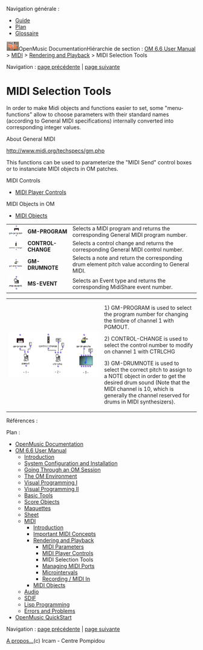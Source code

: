 <div id="tplf" class="tplPage">

<div id="tplh">

<span class="hidden">Navigation générale : </span>

  - [<span>Guide</span>](OM-Documentation.md)
  - [<span>Plan</span>](OM-Documentation_1.md)
  - [<span>Glossaire</span>](OM-Documentation_2.md)

</div>

<div id="tplt">

![empty.gif](../tplRes/page/empty.gif)![logoom1.png](../res/logoom1.png)<span class="tplTi">OpenMusic
Documentation</span><span class="sw_outStack_navRoot"><span class="hidden">Hiérarchie
de section : </span>[<span>OM 6.6 User
Manual</span>](OM-User-Manual.md)<span class="stkSep"> \>
</span>[<span>MIDI</span>](MIDI.md)<span class="stkSep"> \>
</span>[<span>Rendering and
Playback</span>](MIDI-Playback.md)<span class="stkSep"> \>
</span><span class="stkSel_yes"><span>MIDI Selection
Tools</span></span></span>

</div>

<div class="tplNav">

<span class="hidden">Navigation : </span>[<span>page
précédente</span>](MIDI-Controls.md "page précédente(MIDI Player Controls)")<span class="hidden">
| </span>[<span>page
suivante</span>](MIDI-Ports.md "page suivante(Managing MIDI Ports)")

</div>

<div id="tplc" class="tplc_out_yes">

<div style="text-align: center;">



</div>

<div class="headCo">

# <span>MIDI Selection Tools</span>

<div class="headCo_co">

<div>

<div class="infobloc">

<div class="txt">

In order to make Midi objects and functions easier to set, some
"menu-functions" allow to choose parameters with their standard names
(according to General MIDI specifications) internally converted into
corresponding integer values.

</div>

</div>

<div class="bloc complement">

<div class="bloc_ti complement_ti">

<span>About General MIDI</span>

</div>

<div class="txt">

[<span>http://www.midi.org/techspecs/gm.php</span>](http://www.midi.org/techspecs/gm.php "http://www.midi.org/techspecs/gm.php (nouvelle fenêtre)")

</div>

</div>

<div class="infobloc">

<div class="txt">

This functions can be used to parameterize the "MIDI Send" control boxes
or to instanciate MIDI objects in OM patches.

</div>

<div class="linkSet">

<div class="linkSet_ti">

<span>MIDI Controls</span>

</div>

<div class="linkUL">

  - [<span>MIDI Player Controls</span>](MIDI-Controls.md)

</div>

</div>

<div class="linkSet">

<div class="linkSet_ti">

<span>MIDI Objects in OM</span>

</div>

<div class="linkUL">

  - [<span>MIDI Objects</span>](MIDI-Objects.md)

</div>

</div>

</div>

<div class="infobloc">

<div class="txt">

|                                                                                         |                    |                                                                                                 |
| --------------------------------------------------------------------------------------- | ------------------ | ----------------------------------------------------------------------------------------------- |
| <span class="iconButton_tim">![gmprog\_icon.png](../res/gmprog_icon.png)</span>         | **GM-PROGRAM**     | Selects a MIDI program and returns the corresponding General MIDI program number.               |
| <span class="iconButton_tim">![ctrlchange\_icon.png](../res/ctrlchange_icon.png)</span> | **CONTROL-CHANGE** | Selects a control change and returns the corresponding General MIDI control number.             |
| <span class="iconButton_tim">![gmdrum\_icon.png](../res/gmdrum_icon.png)</span>         | **GM-DRUMNOTE**    | Selects a note and return the corresponding drum element pitch value according to General MIDI. |
| <span class="iconButton_tim">![msevent\_icon.png](../res/msevent_icon.png)</span>       | **MS-EVENT**       | Selects an Event type and returns the corresponding MidiShare event number.                     |

</div>

</div>

<div class="bloc example">

<div class="txtRes">

<table>
<colgroup>
<col style="width: 50%" />
<col style="width: 50%" />
</colgroup>
<tbody>
<tr class="odd">
<td><div class="caption">
<div class="caption_co">
<a href="../res/selection-ex.png" class="overLnk" title="Cliquez pour agrandir"><img src="../res/selection-ex_1.png" width="300" height="122" alt="selection-ex_1.png" /></a>
</div>
</div></td>
<td><div class="dk_txtRes_txt txt">
<p>1) GM-PROGRAM is used to select the program number for changing the timbre of channel 1 with PGMOUT.</p>
<p>2) CONTROL-CHANGE is used to select the control number to modify on channel 1 with CTRLCHG</p>
<p>3) GM-DRUMNOTE is used to select the correct pitch to assign to a NOTE object in order to get the desired drum sound (Note that the MIDI channel is 10, which is generally the channel reserved for drums in MIDI synthesizers).</p>
</div></td>
</tr>
</tbody>
</table>

</div>

</div>

</div>

</div>

</div>

<span class="hidden">Références : </span>

</div>

<div id="tplo" class="tplo_out_yes">

<div class="tplOTp">

<div class="tplOBm">

<div id="mnuFrm">

<span class="hidden">Plan :</span>

<div id="mnuFrmUp" onmouseout="menuScrollTiTask.fSpeed=0;" onmouseover="if(menuScrollTiTask.fSpeed&gt;=0) {menuScrollTiTask.fSpeed=-2; scTiLib.addTaskNow(menuScrollTiTask);}" onclick="menuScrollTiTask.fSpeed-=2;" style="display: none;">

<span id="mnuFrmUpLeft">[](#)</span><span id="mnuFrmUpCenter"></span><span id="mnuFrmUpRight"></span>

</div>

<div id="mnuScroll">

  - [<span>OpenMusic Documentation</span>](OM-Documentation.md)
  - [<span>OM 6.6 User Manual</span>](OM-User-Manual.md)
      - [<span>Introduction</span>](00-Sommaire.md)
      - [<span>System Configuration and
        Installation</span>](Installation.md)
      - [<span>Going Through an OM Session</span>](Goingthrough.md)
      - [<span>The OM Environment</span>](Environment.md)
      - [<span>Visual Programming I</span>](BasicVisualProgramming.md)
      - [<span>Visual Programming
        II</span>](AdvancedVisualProgramming.md)
      - [<span>Basic Tools</span>](BasicObjects.md)
      - [<span>Score Objects</span>](ScoreObjects.md)
      - [<span>Maquettes</span>](Maquettes.md)
      - [<span>Sheet</span>](Sheet.md)
      - [<span>MIDI</span>](MIDI.md)
          - [<span>Introduction</span>](Intro.md)
          - [<span>Important MIDI Concepts</span>](MIDI-Concepts.md)
          - [<span>Rendering and Playback</span>](MIDI-Playback.md)
              - [<span>MIDI Parameters</span>](MIDI-Params.md)
              - [<span>MIDI Player Controls</span>](MIDI-Controls.md)
              - <span id="i0" class="outLeftSel_yes"><span>MIDI
                Selection Tools</span></span>
              - [<span>Managing MIDI Ports</span>](MIDI-Ports.md)
              - [<span>Microintervals</span>](Microintervals.md)
              - [<span>Recording / MIDI In</span>](Record%20MIDI.md)
          - [<span>MIDI Objects</span>](MIDI-Objects.md)
      - [<span>Audio</span>](Audio.md)
      - [<span>SDIF</span>](SDIF.md)
      - [<span>Lisp Programming</span>](Lisp.md)
      - [<span>Errors and Problems</span>](errors.md)
  - [<span>OpenMusic QuickStart</span>](QuickStart-Chapters.md)

</div>

<div id="mnuFrmDown" onmouseout="menuScrollTiTask.fSpeed=0;" onmouseover="if(menuScrollTiTask.fSpeed&lt;=0) {menuScrollTiTask.fSpeed=2; scTiLib.addTaskNow(menuScrollTiTask);}" onclick="menuScrollTiTask.fSpeed+=2;" style="display: none;">

<span id="mnuFrmDownLeft">[](#)</span><span id="mnuFrmDownCenter"></span><span id="mnuFrmDownRight"></span>

</div>

</div>

</div>

</div>

</div>

<div class="tplNav">

<span class="hidden">Navigation : </span>[<span>page
précédente</span>](MIDI-Controls.md "page précédente(MIDI Player Controls)")<span class="hidden">
| </span>[<span>page
suivante</span>](MIDI-Ports.md "page suivante(Managing MIDI Ports)")

</div>

<div id="tplb">

[<span>A propos...</span>](OM-Documentation_3.md)(c) Ircam - Centre
Pompidou

</div>

</div>

